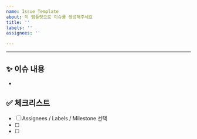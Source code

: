 ```yaml
---
name: Issue Template
about: 이 템플릿으로 이슈를 생성해주세요
title: ''
labels: ''
assignees: ''

---
```


---

<!-- - 
❗️ 이슈 제목은 아래의 형식을 맞춰주세요 
- [FEAT] : 기능 추가
- [FIX] : 에러 수정, 버그 수정
- [CHORE] : gradle 세팅, 위의 것 이외에 거의 모든 것
- [DOCS] : README, 문서
- [REFACTOR] : 코드 리펙토링 (기능 변경 없이 코드만 수정할 때)
- [MODIFY] : 코드 수정 (기능의 변화가 있을 때)
-->

## ✨ 이슈 내용

-

## ✅ 체크리스트

- [ ] Assignees / Labels / Milestone 선택
- [ ] 
- [ ]
